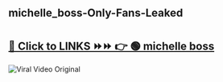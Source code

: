 
 ## michelle_boss-Only-Fans-Leaked

# <h2><a href="https://clipsfans.com/michelle_boss&ref=git">🔗 Click to LINKS ⏩⏩ 👉 🟢 michelle boss </a></h2>

<a href="https://clipsfans.com/michelle_boss&ref=git" rel="nofollow" data-target="animated-image.originalLink"><img src="https://i.ibb.co.com/xMMVF88/686577567.gif" alt="Viral Video Original" style="max-width: 100%; display: inline-block;" data-target="animated-image.originalImage"></a>
